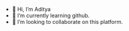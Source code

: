 - 👋 Hi, I’m Aditya
- 🌱 I’m currently learning github.
- 💞️ I’m looking to collaborate on this platform.


<!---
Pro-Bot-911/Pro-Bot-911 is a ✨ special ✨ repository because its `README.md` (this file) appears on your GitHub profile.
You can click the Preview link to take a look at your changes.
--->
